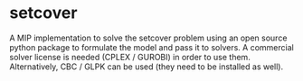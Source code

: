 setcover
========

A MIP implementation to solve the setcover problem using an open source python package to formulate the model and pass it to solvers. A commercial solver license is needed (CPLEX / GUROBI) in order to use them. Alternatively, CBC / GLPK can be used (they need to be installed as well).
